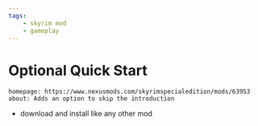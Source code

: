 ```yaml
---
tags:
    - skyrim mod
    - gameplay
---
```


# Optional Quick Start

```project_info
homepage: https://www.nexusmods.com/skyrimspecialedition/mods/63953
about: Adds an option to skip the introduction
```

* download and install like any other mod
